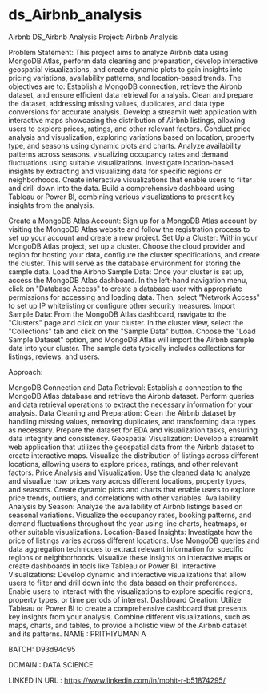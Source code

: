 # ds_Airbnb_analysis

Airbnb
DS_Airbnb Analysis Project: Airbnb Analysis

Problem Statement: This project aims to analyze Airbnb data using MongoDB Atlas, perform data cleaning and preparation, develop interactive geospatial visualizations, and create dynamic plots to gain insights into pricing variations, availability patterns, and location-based trends. The objectives are to: Establish a MongoDB connection, retrieve the Airbnb dataset, and ensure efficient data retrieval for analysis. Clean and prepare the dataset, addressing missing values, duplicates, and data type conversions for accurate analysis. Develop a streamlit web application with interactive maps showcasing the distribution of Airbnb listings, allowing users to explore prices, ratings, and other relevant factors. Conduct price analysis and visualization, exploring variations based on location, property type, and seasons using dynamic plots and charts. Analyze availability patterns across seasons, visualizing occupancy rates and demand fluctuations using suitable visualizations. Investigate location-based insights by extracting and visualizing data for specific regions or neighborhoods. Create interactive visualizations that enable users to filter and drill down into the data. Build a comprehensive dashboard using Tableau or Power BI, combining various visualizations to present key insights from the analysis.

Create a MongoDB Atlas Account: Sign up for a MongoDB Atlas account by visiting the MongoDB Atlas website and follow the registration process to set up your account and create a new project. Set Up a Cluster: Within your MongoDB Atlas project, set up a cluster. Choose the cloud provider and region for hosting your data, configure the cluster specifications, and create the cluster. This will serve as the database environment for storing the sample data. Load the Airbnb Sample Data: Once your cluster is set up, access the MongoDB Atlas dashboard. In the left-hand navigation menu, click on "Database Access" to create a database user with appropriate permissions for accessing and loading data. Then, select "Network Access" to set up IP whitelisting or configure other security measures. Import Sample Data: From the MongoDB Atlas dashboard, navigate to the "Clusters" page and click on your cluster. In the cluster view, select the "Collections" tab and click on the "Sample Data" button. Choose the "Load Sample Dataset" option, and MongoDB Atlas will import the Airbnb sample data into your cluster. The sample data typically includes collections for listings, reviews, and users.

Approach:

MongoDB Connection and Data Retrieval: Establish a connection to the MongoDB Atlas database and retrieve the Airbnb dataset. Perform queries and data retrieval operations to extract the necessary information for your analysis.
Data Cleaning and Preparation: Clean the Airbnb dataset by handling missing values, removing duplicates, and transforming data types as necessary. Prepare the dataset for EDA and visualization tasks, ensuring data integrity and consistency.
Geospatial Visualization: Develop a streamlit web application that utilizes the geospatial data from the Airbnb dataset to create interactive maps. Visualize the distribution of listings across different locations, allowing users to explore prices, ratings, and other relevant factors.
Price Analysis and Visualization: Use the cleaned data to analyze and visualize how prices vary across different locations, property types, and seasons. Create dynamic plots and charts that enable users to explore price trends, outliers, and correlations with other variables.
Availability Analysis by Season: Analyze the availability of Airbnb listings based on seasonal variations. Visualize the occupancy rates, booking patterns, and demand fluctuations throughout the year using line charts, heatmaps, or other suitable visualizations.
Location-Based Insights: Investigate how the price of listings varies across different locations. Use MongoDB queries and data aggregation techniques to extract relevant information for specific regions or neighborhoods. Visualize these insights on interactive maps or create dashboards in tools like Tableau or Power BI.
Interactive Visualizations: Develop dynamic and interactive visualizations that allow users to filter and drill down into the data based on their preferences. Enable users to interact with the visualizations to explore specific regions, property types, or time periods of interest.
Dashboard Creation: Utilize Tableau or Power BI to create a comprehensive dashboard that presents key insights from your analysis. Combine different visualizations, such as maps, charts, and tables, to provide a holistic view of the Airbnb dataset and its patterns.
NAME : PRITHIYUMAN A

BATCH: D93d94d95

DOMAIN : DATA SCIENCE

LINKED IN URL : https://www.linkedin.com/in/mohit-r-b51874295/
